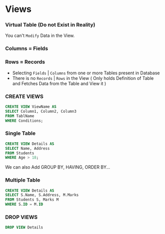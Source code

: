 # Views

### Virtual Table (Do not Exist in Reality)

You can't `Modify` Data in the View.

### Columns = Fields 

### Rows = Records

- Selecting `Fields` | `Columns` from one or more Tables present in Database
- There is no `Records` | `Rows` in the View ( Only holds Definition of Table and Fetches Data from the Table and View it )


### CREATE VIEWS

```SQL
CREATE VIEW ViewName AS
SELECT Column1, Column2, Column3
FROM TablName
WHERE Conditions;
```

### Single Table
```SQL
CREATE VIEW Details AS
SELECT Name, Address
FROM Students 
WHERE Age > 18;
```

We can also Add GROUP BY, HAVING, ORDER BY...

### Multiple Table
```SQL
CREATE VIEW Details AS
SELECT S.Name, S.Address, M.Marks
FROM Students S, Marks M
WHERE S.ID = M.ID
```

### DROP VIEWS
```SQL
DROP VIEW Details
```
